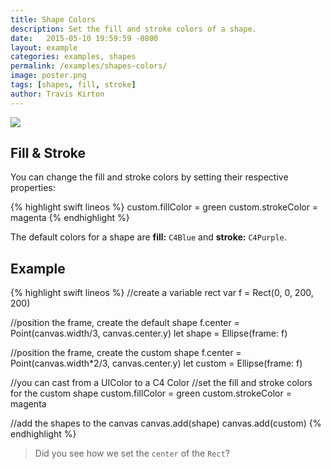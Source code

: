 ```yaml
---
title: Shape Colors
description: Set the fill and stroke colors of a shape.
date:   2015-05-10 19:59:59 -0800
layout: example
categories: examples, shapes
permalink: /examples/shapes-colors/
image: poster.png
tags: [shapes, fill, stroke]
author: Travis Kirton
---
```

![](colors.png)

## Fill & Stroke
You can change the fill and stroke colors by setting their respective properties:

{% highlight swift lineos %}
custom.fillColor = green
custom.strokeColor = magenta
{% endhighlight %}

The default colors for a shape are **fill:** `C4Blue` and **stroke:** `C4Purple`.

## Example
{% highlight swift lineos %}
//create a variable rect
var f = Rect(0, 0, 200, 200)

//position the frame, create the default shape
f.center = Point(canvas.width/3, canvas.center.y)
let shape = Ellipse(frame: f)

//position the frame, create the custom shape
f.center = Point(canvas.width*2/3, canvas.center.y)
let custom = Ellipse(frame: f)

//you can cast from a UIColor to a C4 Color
//set the fill and stroke colors for the custom shape
custom.fillColor = green
custom.strokeColor = magenta

//add the shapes to the canvas
canvas.add(shape)
canvas.add(custom)
{% endhighlight %}

> Did you see how we set the `center` of the `Rect`?
